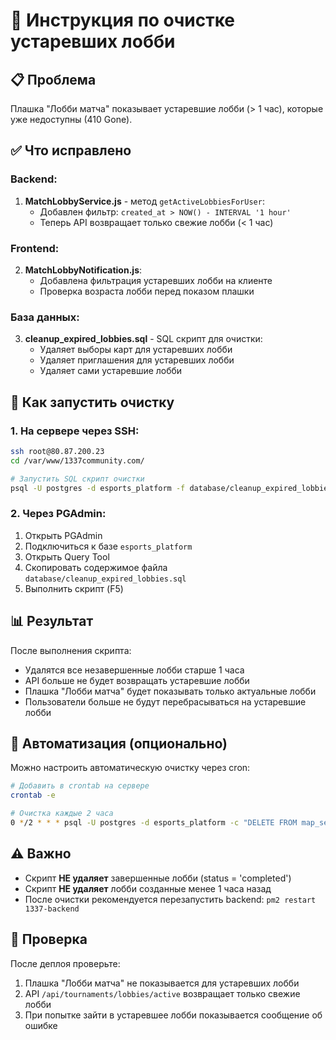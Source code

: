 # 🧹 Инструкция по очистке устаревших лобби

## 📋 Проблема
Плашка "Лобби матча" показывает устаревшие лобби (> 1 час), которые уже недоступны (410 Gone).

## ✅ Что исправлено

### Backend:
1. **MatchLobbyService.js** - метод `getActiveLobbiesForUser`:
   - Добавлен фильтр: `created_at > NOW() - INTERVAL '1 hour'`
   - Теперь API возвращает только свежие лобби (< 1 час)

### Frontend:
2. **MatchLobbyNotification.js**:
   - Добавлена фильтрация устаревших лобби на клиенте
   - Проверка возраста лобби перед показом плашки

### База данных:
3. **cleanup_expired_lobbies.sql** - SQL скрипт для очистки:
   - Удаляет выборы карт для устаревших лобби
   - Удаляет приглашения для устаревших лобби
   - Удаляет сами устаревшие лобби

## 🚀 Как запустить очистку

### 1. На сервере через SSH:

```bash
ssh root@80.87.200.23
cd /var/www/1337community.com/

# Запустить SQL скрипт очистки
psql -U postgres -d esports_platform -f database/cleanup_expired_lobbies.sql
```

### 2. Через PGAdmin:

1. Открыть PGAdmin
2. Подключиться к базе `esports_platform`
3. Открыть Query Tool
4. Скопировать содержимое файла `database/cleanup_expired_lobbies.sql`
5. Выполнить скрипт (F5)

## 📊 Результат

После выполнения скрипта:
- Удалятся все незавершенные лобби старше 1 часа
- API больше не будет возвращать устаревшие лобби
- Плашка "Лобби матча" будет показывать только актуальные лобби
- Пользователи больше не будут перебрасываться на устаревшие лобби

## 🔄 Автоматизация (опционально)

Можно настроить автоматическую очистку через cron:

```bash
# Добавить в crontab на сервере
crontab -e

# Очистка каждые 2 часа
0 */2 * * * psql -U postgres -d esports_platform -c "DELETE FROM map_selections WHERE lobby_id IN (SELECT id FROM match_lobbies WHERE created_at < NOW() - INTERVAL '1 hour' AND status IN ('waiting', 'ready', 'picking')); DELETE FROM lobby_invitations WHERE lobby_id IN (SELECT id FROM match_lobbies WHERE created_at < NOW() - INTERVAL '1 hour' AND status IN ('waiting', 'ready', 'picking')); DELETE FROM match_lobbies WHERE created_at < NOW() - INTERVAL '1 hour' AND status IN ('waiting', 'ready', 'picking');"
```

## ⚠️ Важно

- Скрипт **НЕ удаляет** завершенные лобби (status = 'completed')
- Скрипт **НЕ удаляет** лобби созданные менее 1 часа назад
- После очистки рекомендуется перезапустить backend: `pm2 restart 1337-backend`

## 🧪 Проверка

После деплоя проверьте:
1. Плашка "Лобби матча" не показывается для устаревших лобби
2. API `/api/tournaments/lobbies/active` возвращает только свежие лобби
3. При попытке зайти в устаревшее лобби показывается сообщение об ошибке

